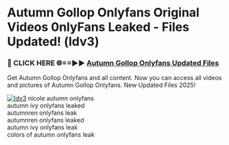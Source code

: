 # Autumn Gollop Onlyfans Original Videos 0nlyFans Leaked - Files Updated! (ldv3)

<h3>🔴 CLICK HERE 🌐==►► <a href="https://tinyurl.com/x26r9saj" rel="nofollow">Autumn Gollop Onlyfans Updated Files</a></h3>

Get Autumn Gollop Onlyfans and all content. Now you can access all videos and pictures of Autumn Gollop Onlyfans. New Updated Files 2025!

[![ldv3](https://i.imgur.com/LkgZPqh.gif)](https://tinyurl.com/x26r9saj)
nicole autumn onlyfans<br>
autumn ivy onlyfans leaked<br>
autumnren onlyfans leak<br>
autumnren onlyfans leaked<br>
autumn ivy onlyfans leak<br>
colors of autumn onlyfans leak